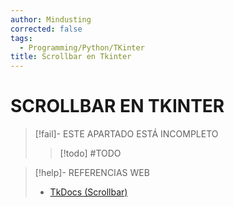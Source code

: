 ```yaml
---
author: Mindusting
corrected: false
tags:
  - Programming/Python/TKinter
title: Scrollbar en Tkinter
---
```


# SCROLLBAR EN TKINTER

> [!fail]- ESTE APARTADO ESTÁ INCOMPLETO
> > [!todo] #TODO

> [!help]- REFERENCIAS WEB
> - [TkDocs (Scrollbar)](https://tkdocs.com/tutorial/morewidgets.html#scrollbar)
